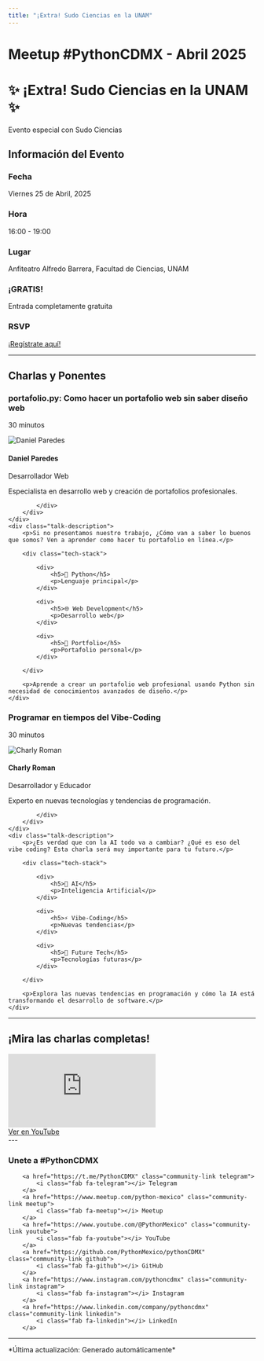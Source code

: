 ```yaml
---
title: "¡Extra! Sudo Ciencias en la UNAM"
---
```


# Meetup #PythonCDMX <i class="fab fa-python"></i> - Abril 2025

<div class="meetup-hero">
    <h1>✨ ¡Extra! Sudo Ciencias en la UNAM ✨</h1>
    <p class="meetup-subtitle">Evento especial con Sudo Ciencias</p>
</div>

## Información del Evento

<div class="event-details">
    <div class="detail-card date-card">
        <h3><i class="fas fa-calendar-alt"></i> Fecha</h3>
        <p>Viernes 25 de Abril, 2025</p>
    </div>
    <div class="detail-card time-card">
        <h3><i class="fas fa-clock"></i> Hora</h3>
        <p>16:00 - 19:00</p>
    </div>
    <div class="detail-card location-card">
        <h3><i class="fas fa-map-marker-alt"></i> Lugar</h3>
        <p>Anfiteatro Alfredo Barrera, Facultad de Ciencias, UNAM</p>
    </div>
    <div class="detail-card free-card">
        <h3><i class="fas fa-gift"></i> ¡GRATIS!</h3>
        <p>Entrada completamente gratuita</p>
    </div>
    <div class="detail-card rsvp-card">
        <h3><i class="fas fa-ticket-alt"></i> RSVP</h3>
        <p><a href="https://lu.ma/asib6frc">¡Regístrate aquí!</a></p>
    </div>
</div>

---

## Charlas y Ponentes


<div class="talk-section">
    <div class="talk-header">
        <h3><i class="fas fa-rocket"></i> portafolio.py: Como hacer un portafolio web sin saber diseño web</h3>
        <p><i class="fas fa-stopwatch"></i> 30 minutos</p>
    </div>
    <div class="speaker-section">
        <div class="speaker-photo">
            <img src="/../../images/ponentes/202504-PythonCDMX-Daniel-Paredes.png" alt="Daniel Paredes">
        </div>
        <div class="speaker-info">
            <h4>Daniel Paredes</h4>
            <p>Desarrollador Web</p>
            <p>Especialista en desarrollo web y creación de portafolios profesionales.</p>
            <div class="speaker-links">
                
                
                
            </div>
        </div>
    </div>
    <div class="talk-description">
        <p>Si no presentamos nuestro trabajo, ¿Cómo van a saber lo buenos que somos? Ven a aprender como hacer tu portafolio en línea.</p>
        
        <div class="tech-stack">
            
            <div>
                <h5>🐍 Python</h5>
                <p>Lenguaje principal</p>
            </div>
            
            <div>
                <h5>🌐 Web Development</h5>
                <p>Desarrollo web</p>
            </div>
            
            <div>
                <h5>📄 Portfolio</h5>
                <p>Portafolio personal</p>
            </div>
            
        </div>
        
        <p>Aprende a crear un portafolio web profesional usando Python sin necesidad de conocimientos avanzados de diseño.</p>
    </div>
</div>

<div class="talk-section">
    <div class="talk-header">
        <h3><i class="fas fa-rocket"></i> Programar en tiempos del Vibe-Coding</h3>
        <p><i class="fas fa-stopwatch"></i> 30 minutos</p>
    </div>
    <div class="speaker-section">
        <div class="speaker-photo">
            <img src="/../../images/ponentes/202504-PythonCDMX-Charly-Roman.png" alt="Charly Roman">
        </div>
        <div class="speaker-info">
            <h4>Charly Roman</h4>
            <p>Desarrollador y Educador</p>
            <p>Experto en nuevas tecnologías y tendencias de programación.</p>
            <div class="speaker-links">
                
                
                
            </div>
        </div>
    </div>
    <div class="talk-description">
        <p>¿Es verdad que con la AI todo va a cambiar? ¿Qué es eso del vibe coding? Esta charla será muy importante para tu futuro.</p>
        
        <div class="tech-stack">
            
            <div>
                <h5>🤖 AI</h5>
                <p>Inteligencia Artificial</p>
            </div>
            
            <div>
                <h5>⚡ Vibe-Coding</h5>
                <p>Nuevas tendencias</p>
            </div>
            
            <div>
                <h5>🚀 Future Tech</h5>
                <p>Tecnologías futuras</p>
            </div>
            
        </div>
        
        <p>Explora las nuevas tendencias en programación y cómo la IA está transformando el desarrollo de software.</p>
    </div>
</div>


---


## ¡Mira las charlas completas!
<div class="video-section">
    <div class="video-container">
        <div class="video-wrapper">
            <iframe
                src="https://www.youtube.com/embed/J_Sggoh1uSY"
                title="Meetup PythonCDMX Abril 2025"
                frameborder="0"
                allow="accelerometer; autoplay; clipboard-write; encrypted-media; gyroscope; picture-in-picture; web-share"
                allowfullscreen>
            ></iframe>
        </div>
        <a href="https://www.youtube.com/watch?v=J_Sggoh1uSY" class="youtube-btn">
            <i class="fab fa-youtube"></i> Ver en YouTube
        </a>
    </div>
</div>
---


### Unete a #PythonCDMX

<div class="community-links">
    
        <a href="https://t.me/PythonCDMX" class="community-link telegram">
            <i class="fab fa-telegram"></i> Telegram
        </a>
        <a href="https://www.meetup.com/python-mexico" class="community-link meetup">
            <i class="fab fa-meetup"></i> Meetup
        </a>
        <a href="https://www.youtube.com/@PythonMexico" class="community-link youtube">
            <i class="fab fa-youtube"></i> YouTube
        </a>
        <a href="https://github.com/PythonMexico/pythonCDMX" class="community-link github">
            <i class="fab fa-github"></i> GitHub
        </a>
        <a href="https://www.instagram.com/pythoncdmx" class="community-link instagram">
            <i class="fab fa-instagram"></i> Instagram
        </a>
        <a href="https://www.linkedin.com/company/pythoncdmx" class="community-link linkedin">
            <i class="fab fa-linkedin"></i> LinkedIn
        </a>
    
</div>

---

<div>
    <p>
        *Última actualización: Generado automáticamente*
    </p>
</div>